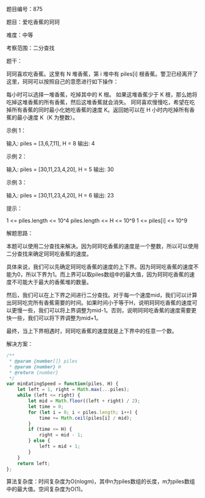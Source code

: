 题目编号：875

题目：爱吃香蕉的珂珂

难度：中等

考察范围：二分查找

题干：

珂珂喜欢吃香蕉。这里有 N 堆香蕉，第 i 堆中有 piles[i] 根香蕉。警卫已经离开了这里，珂珂可以按照自己的意愿进行如下操作：

每小时可以选择一堆香蕉，吃掉其中的 K 根。
如果这堆香蕉少于 K 根，那么她将吃掉这堆香蕉的所有香蕉，然后这堆香蕉就会消失。
珂珂喜欢慢慢吃，希望在吃掉所有香蕉的同时最小化她吃香蕉的速度 K。返回她可以在 H 小时内吃掉所有香蕉的最小速度 K（K 为整数）。

示例 1：

输入: piles = [3,6,7,11], H = 8
输出: 4

示例 2：

输入: piles = [30,11,23,4,20], H = 5
输出: 30

示例 3：

输入: piles = [30,11,23,4,20], H = 6
输出: 23

提示：

1 <= piles.length <= 10^4
piles.length <= H <= 10^9
1 <= piles[i] <= 10^9

解题思路：

本题可以使用二分查找来解决。因为珂珂吃香蕉的速度是一个整数，所以可以使用二分查找来确定珂珂吃香蕉的速度。

具体来说，我们可以先确定珂珂吃香蕉的速度的上下界。因为珂珂吃香蕉的速度不能为0，所以下界为1。而上界可以取piles数组中的最大值，因为珂珂吃香蕉的速度不可能大于最大的香蕉堆的数量。

然后，我们可以在上下界之间进行二分查找。对于每一个速度mid，我们可以计算出珂珂吃完所有香蕉需要的时间。如果时间小于等于H，说明珂珂吃香蕉的速度可以更慢一些，我们可以将上界调整为mid-1。否则，说明珂珂吃香蕉的速度需要更快一些，我们可以将下界调整为mid+1。

最终，当上下界相遇时，珂珂吃香蕉的速度就是上下界中的任意一个数。

解决方案：

```javascript
/**
 * @param {number[]} piles
 * @param {number} H
 * @return {number}
 */
var minEatingSpeed = function(piles, H) {
    let left = 1, right = Math.max(...piles);
    while (left <= right) {
        let mid = Math.floor((left + right) / 2);
        let time = 0;
        for (let i = 0; i < piles.length; i++) {
            time += Math.ceil(piles[i] / mid);
        }
        if (time <= H) {
            right = mid - 1;
        } else {
            left = mid + 1;
        }
    }
    return left;
};
```

算法复杂度：时间复杂度为O(nlogm)，其中n为piles数组的长度，m为piles数组中的最大值。空间复杂度为O(1)。
